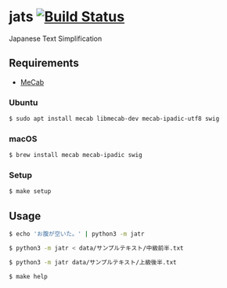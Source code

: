 # jats [![Build Status](https://travis-ci.org/crazymaster/jats.svg?branch=master)](https://travis-ci.org/crazymaster/jats)

Japanese Text Simplification

## Requirements

* [MeCab](http://taku910.github.io/mecab/)

### Ubuntu

```bash
$ sudo apt install mecab libmecab-dev mecab-ipadic-utf8 swig
```

### macOS

```bash
$ brew install mecab mecab-ipadic swig
```

### Setup

```bash
$ make setup
```

## Usage

```bash
$ echo 'お腹が空いた。' | python3 -m jatr
```

```bash
$ python3 -m jatr < data/サンプルテキスト/中級前半.txt
```

```bash
$ python3 -m jatr data/サンプルテキスト/上級後半.txt
```

```bash
$ make help
```
